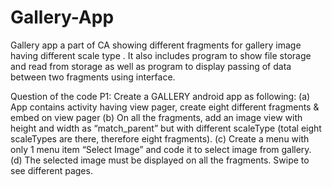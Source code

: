 # Gallery-App
Gallery app  a  part of CA showing different fragments for gallery image having different scale type .
It also includes program to show file storage and read from storage 
as well as program to display passing of data between two fragments using interface. 

Question of the code 
P1: Create a GALLERY android app as following:
(a) App contains activity having view pager, create eight different fragments & embed on view pager
(b) On all the fragments, add an image view with height and width as “match_parent” but with 	different scaleType (total eight scaleTypes are there, therefore eight fragments).
(c) Create a menu with only 1 menu item “Select Image” and code it to select image from gallery.
(d) The selected image must be displayed on all the fragments. Swipe to see different pages.
